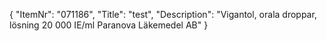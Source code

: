 {
  "ItemNr": "071186",
  "Title": "test",
  "Description": "Vigantol, orala droppar, lösning 20 000 IE/ml Paranova Läkemedel AB"
}
